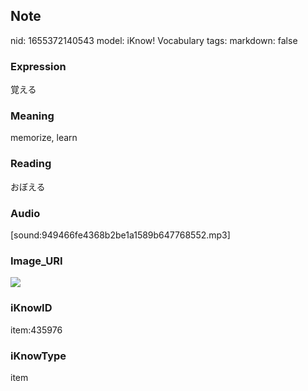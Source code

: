 ## Note
nid: 1655372140543
model: iKnow! Vocabulary
tags: 
markdown: false

### Expression
覚える

### Meaning
memorize, learn

### Reading
おぼえる

### Audio
[sound:949466fe4368b2be1a1589b647768552.mp3]

### Image_URI
<img src="1ee45142a8d31bb5136afc5cdef87efb.jpg">

### iKnowID
item:435976

### iKnowType
item
